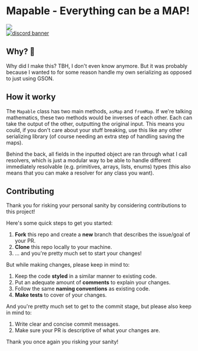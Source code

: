 # Mapable - Everything can be a MAP!
[![](https://jitpack.io/v/AndyNoob/Mapable.svg)](https://jitpack.io/#AndyNoob/Mapable)<br>
[![discord banner](https://discordapp.com/api/guilds/1184300001405440030/widget.png?style=banner2)](https://discord.gg/hmqspPuhHd)
## Why? 🤔
Why did I make this? TBH, I don't even know anymore. But it was probably because I wanted to for some reason handle my own serializing as opposed to just using GSON.
## How it worky
The `Mapable` class has two main methods, `asMap` and `fromMap`. If we're talking mathematics, these two methods would be inverses of each other. Each can take the output of the other, outputting the original input. This means you could, if you don't care about your stuff breaking, use this like any other serializing library (of course needing an extra step of handling saving the maps).

Behind the back, all fields in the inputted object are ran through what I call resolvers, which is just a modular way to be able to handle different immediately resolvable (e.g. primitives, arrays, lists, enums) types (this also means that you can make a resolver for any class you want).
## Contributing
Thank you for risking your personal sanity by considering contributions to this project!

Here's some quick steps to get you started:
1. **Fork** this repo and create a **new** branch that describes the issue/goal of your PR.
2. **Clone** this repo locally to your machine.
3. ... and you're pretty much set to start your changes!

But while making changes, please keep in mind to:
1. Keep the code **styled** in a similar manner to existing code.
2. Put an adequate amount of **comments** to explain your changes.
3. Follow the same **naming conventions** as existing code.
4. **Make tests** to cover of your changes.

And you're pretty much set to get to the commit stage, but please also keep in mind to:
1. Write clear and concise commit messages.
2. Make sure your PR is descriptive of what your changes are.

Thank you once again you risking your sanity!
